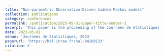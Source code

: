 ```yaml
---
title: "Non-parametric Observation-Driven hidden Markov models"
collection: publications
category: conferences
permalink: /publication/2023-05-01-paper-title-number-1
excerpt: 'This paper is the proceeding of the Journées de Statistiques (2023) conference. The publication is in French.'
date: 2023-05-01
venue: 'Journées de Statistiques, 2023'
paperurl: 'https://hal.inrae.fr/hal-04180133'
citation: #
---
```



